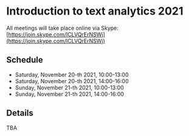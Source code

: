 # Introduction to text analytics 2021

All meetings will take place online via Skype: [https://join.skype.com/ICLVQrErNSWj](https://join.skype.com/ICLVQrErNSWj)

## Schedule

- Saturday, November 20-th 2021, 10:00-13:00
- Saturday, November 20-th 2021, 14:00-16:00
- Sunday, November 21-th 2021, 10:00-13:00
- Sunday, November 21-th 2021, 14:00-16:00

## Details

TBA
